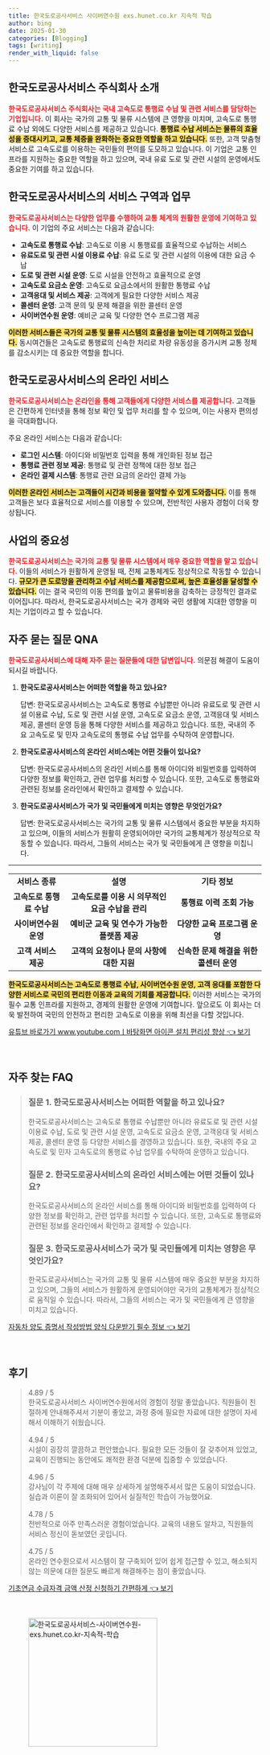 ```yaml
---
title: 한국도로공사서비스 사이버연수원 exs.hunet.co.kr 지속적 학습
author: bing
date: 2025-01-30
categories: [Blogging]
tags: [writing]
render_with_liquid: false
---
```



<h2 id='한국도로공사서비스_소개'>한국도로공사서비스 주식회사 소개</h2>

<p><b><span style="color: #ee2323;">한국도로공사서비스 주식회사는 국내 고속도로 통행료 수납 및 관련 서비스를 담당하는 기업입니다.</span></b> 이 회사는 국가의 교통 및 물류 시스템에 큰 영향을 미치며, 고속도로 통행료 수납 외에도 다양한 서비스를 제공하고 있습니다. <b><span style="background-color: #ffe066;">통행료 수납 서비스는 물류의 효율성을 증대시키고, 교통 체증을 완화하는 중요한 역할을 하고 있습니다.</span></b> 또한, 고객 맞춤형 서비스로 고속도로를 이용하는 국민들의 편의를 도모하고 있습니다. 이 기업은 교통 인프라를 지원하는 중요한 역할을 하고 있으며, 국내 유료 도로 및 관련 시설의 운영에서도 중요한 기여를 하고 있습니다.</p>

<h2 id='서비스_구역_업무'>한국도로공사서비스의 서비스 구역과 업무</h2>

<p><b><span style="color: #ee2323;">한국도로공사서비스는 다양한 업무를 수행하여 교통 체계의 원활한 운영에 기여하고 있습니다.</span></b> 이 기업의 주요 서비스는 다음과 같습니다:</p>

<ul>
    <li><b>고속도로 통행료 수납</b>: 고속도로 이용 시 통행료를 효율적으로 수납하는 서비스</li>
    <li><b>유료도로 및 관련 시설 이용료 수납</b>: 유료 도로 및 관련 시설의 이용에 대한 요금 수납</li>
    <li><b>도로 및 관련 시설 운영</b>: 도로 시설을 안전하고 효율적으로 운영</li>
    <li><b>고속도로 요금소 운영</b>: 고속도로 요금소에서의 원활한 통행료 수납</li>
    <li><b>고객응대 및 서비스 제공</b>: 고객에게 필요한 다양한 서비스 제공</li>
    <li><b>콜센터 운영</b>: 고객 문의 및 문제 해결을 위한 콜센터 운영</li>
    <li><b>사이버연수원 운영</b>: 예비군 교육 및 다양한 연수 프로그램 제공</li>
</ul>

<p><b><span style="background-color: #ffe066;">이러한 서비스들은 국가의 교통 및 물류 시스템의 효율성을 높이는 데 기여하고 있습니다.</span></b> 동시여건들은 고속도로 통행료의 신속한 처리로 차량 유동성을 증가시켜 교통 정체를 감소시키는 데 중요한 역할을 합니다.</p>

<h2 id='온라인_서비스'>한국도로공사서비스의 온라인 서비스</h2>

<p><b><span style="color: #ee2323;">한국도로공사서비스는 온라인을 통해 고객들에게 다양한 서비스를 제공합니다.</span></b> 고객들은 간편하게 인터넷을 통해 정보 확인 및 업무 처리를 할 수 있으며, 이는 사용자 편의성을 극대화합니다. </p>

<p>주요 온라인 서비스는 다음과 같습니다:</p>

<ul>
    <li><b>로그인 시스템</b>: 아이디와 비밀번호 입력을 통해 개인화된 정보 접근</li>
    <li><b>통행료 관련 정보 제공</b>: 통행료 및 관련 정책에 대한 정보 접근</li>
    <li><b>온라인 결제 시스템</b>: 통행료 관련 요금의 온라인 결제 가능</li>
</ul>

<p><b><span style="background-color: #ffe066;">이러한 온라인 서비스는 고객들이 시간과 비용을 절약할 수 있게 도와줍니다.</span></b> 이를 통해 고객들은 보다 효율적으로 서비스를 이용할 수 있으며, 전반적인 사용자 경험이 더욱 향상됩니다.</p>

<h2 id='사업의_중요성'>사업의 중요성</h2>

<p><b><span style="color: #ee2323;">한국도로공사서비스는 국가의 교통 및 물류 시스템에서 매우 중요한 역할을 맡고 있습니다.</span></b> 이들의 서비스가 원활하게 운영될 때, 전체 교통체계도 정상적으로 작동할 수 있습니다. <b><span style="background-color: #ffe066;">규모가 큰 도로망을 관리하고 수납 서비스를 제공함으로써, 높은 효율성을 달성할 수 있습니다.</span></b> 이는 결국 국민의 이동 편의를 높이고 물류비용을 감축하는 긍정적인 결과로 이어집니다. 따라서, 한국도로공사서비스는 국가 경제와 국민 생활에 지대한 영향을 미치는 기업이라고 할 수 있습니다.</p>

<h2 id='자주_묻는_질문_QNA'>자주 묻는 질문 QNA</h2>

<p><b><span style="color: #ee2323;">한국도로공사서비스에 대해 자주 묻는 질문들에 대한 답변입니다.</span></b> 의문점 해결이 도움이 되시길 바랍니다.</p>

<ol>
    <li><b>한국도로공사서비스는 어떠한 역할을 하고 있나요?</b>
        <p>답변: 한국도로공사서비스는 고속도로 통행료 수납뿐만 아니라 유료도로 및 관련 시설 이용료 수납, 도로 및 관련 시설 운영, 고속도로 요금소 운영, 고객응대 및 서비스 제공, 콜센터 운영 등을 통해 다양한 서비스를 제공하고 있습니다. 또한, 국내의 주요 고속도로 및 민자 고속도로의 통행료 수납 업무를 수탁하여 운영합니다.</p>
    </li>
    <li><b>한국도로공사서비스의 온라인 서비스에는 어떤 것들이 있나요?</b>
        <p>답변: 한국도로공사서비스의 온라인 서비스를 통해 아이디와 비밀번호를 입력하여 다양한 정보를 확인하고, 관련 업무를 처리할 수 있습니다. 또한, 고속도로 통행료와 관련된 정보를 온라인에서 확인하고 결제할 수 있습니다.</p>
    </li>
    <li><b>한국도로공사서비스가 국가 및 국민들에게 미치는 영향은 무엇인가요?</b>
        <p>답변: 한국도로공사서비스는 국가의 교통 및 물류 시스템에서 중요한 부분을 차지하고 있으며, 이들의 서비스가 원활히 운영되어야만 국가의 교통체계가 정상적으로 작동할 수 있습니다. 따라서, 그들의 서비스는 국가 및 국민들에게 큰 영향을 미칩니다.</p>
    </li>
</ol>

<hr />

<table>
    <tr>
        <td style="text-align: center; height: 17px;"><b>서비스 종류</b></td>
        <td style="text-align: center; height: 17px;"><b>설명</b></td>
        <td style="text-align: center; height: 17px;"><b>기타 정보</b></td>
    </tr>
    <tr>
        <td style="text-align: center; height: 17px;"><b>고속도로 통행료 수납</b></td>
        <td style="text-align: center; height: 17px;"><b>고속도로를 이용 시 의무적인 요금 수납을 관리</b></td>
        <td style="text-align: center; height: 17px;"><b>통행료 이력 조회 가능</b></td>
    </tr>
    <tr>
        <td style="text-align: center; height: 17px;"><b>사이버연수원 운영</b></td>
        <td style="text-align: center; height: 17px;"><b>예비군 교육 및 연수가 가능한 플랫폼 제공</b></td>
        <td style="text-align: center; height: 17px;"><b>다양한 교육 프로그램 운영</b></td>
    </tr>
    <tr>
        <td style="text-align: center; height: 17px;"><b>고객 서비스 제공</b></td>
        <td style="text-align: center; height: 17px;"><b>고객의 요청이나 문의 사항에 대한 지원</b></td>
        <td style="text-align: center; height: 17px;"><b>신속한 문제 해결을 위한 콜센터 운영</b></td>
    </tr>
</table>

<p><b><span style="background-color: #ffe066;">한국도로공사서비스는 고속도로 통행료 수납, 사이버연수원 운영, 고객 응대를 포함한 다양한 서비스로 국민의 편리한 이동과 교육의 기회를 제공합니다.</span></b> 이러한 서비스는 국가의 필수 교통 인프라를 지원하고, 경제의 원활한 운영에 기여합니다. 앞으로도 이 회사는 더욱 발전하여 국민의 안전하고 편리한 고속도로 이용을 위해 최선을 다할 것입니다.</p>


<p><a class="click-button" title="유튜브 바로가기 www.youtube.comㅣ바탕화면 아이콘 설치 편리성 향상" href="https://24nara.github.io/posts/%EC%9C%A0%ED%8A%9C%EB%B8%8C-%EB%B0%94%EB%A1%9C%EA%B0%80%EA%B8%B0-www.youtube.com%E3%85%A3%EB%B0%94%ED%83%95%ED%99%94%EB%A9%B4-%EC%95%84%EC%9D%B4%EC%BD%98-%EC%84%A4%EC%B9%98-%ED%8E%B8%EB%A6%AC%EC%84%B1-%ED%96%A5%EC%83%81/" rel="dofollow">유튜브 바로가기 www.youtube.comㅣ바탕화면 아이콘 설치 편리성 향상 👈 보기</a></p><br>
<h2 id='자주_찾는_FAQ'>자주 찾는 FAQ</h2>
<div itemscope="" itemtype="https://schema.org/FAQPage"> 
<blockquote> 
<div itemscope="" itemprop="mainEntity" itemtype="https://schema.org/Question"> 
<h3 itemprop="name">질문 1. 한국도로공사서비스는 어떠한 역할을 하고 있나요?</h3> 
<div itemscope="" itemprop="acceptedAnswer" itemtype="https://schema.org/Answer"> 
<span itemprop="text"> 
<p>한국도로공사서비스는 고속도로 통행료 수납뿐만 아니라 유료도로 및 관련 시설 이용료 수납, 도로 및 관련 시설 운영, 고속도로 요금소 운영, 고객응대 및 서비스 제공, 콜센터 운영 등 다양한 서비스를 경영하고 있습니다. 또한, 국내의 주요 고속도로 및 민자 고속도로의 통행료 수납 업무를 수탁하여 운영하고 있습니다.</p> 
</span> 
</div> 
</div> 

<div itemscope="" itemprop="mainEntity" itemtype="https://schema.org/Question"> 
<h3 itemprop="name">질문 2. 한국도로공사서비스의 온라인 서비스에는 어떤 것들이 있나요?</h3> 
<div itemscope="" itemprop="acceptedAnswer" itemtype="https://schema.org/Answer"> 
<span itemprop="text"> 
<p>한국도로공사서비스의 온라인 서비스를 통해 아이디와 비밀번호를 입력하여 다양한 정보를 확인하고, 관련 업무를 처리할 수 있습니다. 또한, 고속도로 통행료와 관련된 정보를 온라인에서 확인하고 결제할 수 있습니다.</p> 
</span> 
</div> 
</div> 

<div itemscope="" itemprop="mainEntity" itemtype="https://schema.org/Question"> 
<h3 itemprop="name">질문 3. 한국도로공사서비스가 국가 및 국민들에게 미치는 영향은 무엇인가요?</h3> 
<div itemscope="" itemprop="acceptedAnswer" itemtype="https://schema.org/Answer"> 
<span itemprop="text"> 
<p>한국도로공사서비스는 국가의 교통 및 물류 시스템에 매우 중요한 부분을 차지하고 있으며, 그들의 서비스가 원활하게 운영되어야만 국가의 교통체계가 정상적으로 움직일 수 있습니다. 따라서, 그들의 서비스는 국가 및 국민들에게 큰 영향을 미치고 있습니다.</p> 
</span> 
</div> 
</div> 

</blockquote> 
</div>
<p><a class="click-button" title="자동차 양도 증명서 작성방법 양식 다운받기 필수 정보" href="https://24nara.github.io/posts/%EC%9E%90%EB%8F%99%EC%B0%A8-%EC%96%91%EB%8F%84-%EC%A6%9D%EB%AA%85%EC%84%9C-%EC%9E%91%EC%84%B1%EB%B0%A9%EB%B2%95-%EC%96%91%EC%8B%9D-%EB%8B%A4%EC%9A%B4%EB%B0%9B%EA%B8%B0-%ED%95%84%EC%88%98-%EC%A0%95%EB%B3%B4/" rel="dofollow">자동차 양도 증명서 작성방법 양식 다운받기 필수 정보 👈 보기</a></p><br>
<h2 id='후기'>후기</h2>
<div itemscope itemtype="https://schema.org/Product">
  <blockquote>
  <div itemprop="review" itemscope itemtype="https://schema.org/Review">
      <div itemprop="reviewRating" itemscope itemtype="https://schema.org/Rating"> <span itemprop="ratingValue">4.89</span> / <span itemprop="bestRating">5</span> </div>
      <span itemprop="reviewBody">한국도로공사서비스 사이버연수원에서의 경험이 정말 좋았습니다. 직원들이 친절하게 안내해주셔서 기분이 좋았고, 과정 중에 필요한 자료에 대한 설명이 자세해서 이해하기 쉬웠습니다.</span>
  </div>
  <br>
  <div itemprop="review" itemscope itemtype="https://schema.org/Review">
      <div itemprop="reviewRating" itemscope itemtype="https://schema.org/Rating"> <span itemprop="ratingValue">4.94</span> / <span itemprop="bestRating">5</span> </div>
      <span itemprop="reviewBody">시설이 굉장히 깔끔하고 편안했습니다. 필요한 모든 것들이 잘 갖추어져 있었고, 교육이 진행되는 동안에도 쾌적한 환경 덕분에 집중할 수 있었습니다.</span>
  </div>
  <br>
  <div itemprop="review" itemscope itemtype="https://schema.org/Review">
      <div itemprop="reviewRating" itemscope itemtype="https://schema.org/Rating"> <span itemprop="ratingValue">4.96</span> / <span itemprop="bestRating">5</span> </div>
      <span itemprop="reviewBody">강사님이 각 주제에 대해 매우 상세하게 설명해주셔서 많은 도움이 되었습니다. 실습과 이론이 잘 조화되어 있어서 실질적인 학습이 가능했어요.</span>
  </div>
  <br>
  <div itemprop="review" itemscope itemtype="https://schema.org/Review">
      <div itemprop="reviewRating" itemscope itemtype="https://schema.org/Rating"> <span itemprop="ratingValue">4.78</span> / <span itemprop="bestRating">5</span> </div>
      <span itemprop="reviewBody">전반적으로 아주 만족스러운 경험이었습니다. 교육의 내용도 알차고, 직원들의 서비스 정신이 돋보였던 곳입니다.</span>
  </div>
  <br>
  <div itemprop="review" itemscope itemtype="https://schema.org/Review">
      <div itemprop="reviewRating" itemscope itemtype="https://schema.org/Rating"> <span itemprop="ratingValue">4.75</span> / <span itemprop="bestRating">5</span> </div>
      <span itemprop="reviewBody">온라인 연수원으로서 시스템이 잘 구축되어 있어 쉽게 접근할 수 있고, 해소되지 않는 의문에 대한 질문도 빠르게 해결해주는 점이 좋았습니다.</span>
  </div>
  </blockquote>
</div>
<p><a class="click-button" title="기초연금 수급자격 금액 산정 신청하기 간편하게" href="https://24nara.github.io/posts/%EA%B8%B0%EC%B4%88%EC%97%B0%EA%B8%88-%EC%88%98%EA%B8%89%EC%9E%90%EA%B2%A9-%EA%B8%88%EC%95%A1-%EC%82%B0%EC%A0%95-%EC%8B%A0%EC%B2%AD%ED%95%98%EA%B8%B0-%EA%B0%84%ED%8E%B8%ED%95%98%EA%B2%8C/" rel="dofollow">기초연금 수급자격 금액 산정 신청하기 간편하게 👈 보기</a></p><br>
<figure class="image"><img src="https://24nara.github.io/assets/img/thumbnail/한국도로공사서비스-사이버연수원-exs.hunet.co.kr-지속적-학습.webp" alt="한국도로공사서비스-사이버연수원-exs.hunet.co.kr-지속적-학습" width="256" height="256"></figure>